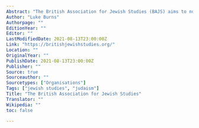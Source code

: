 ```yaml
---
Abstract: "The British Association for Jewish Studies (BAJS) aims to nurture, cultivate and advance the teaching and research in Jewish culture and history in all its aspects within Higher Education in the British Isles."
Author: "Luke Burns"
Authorpage: ""
EditionYear: ""
Editor: ""
LastModifiedDate: 2021-08-13T23:00:00Z
Link: "https://britishjewishstudies.org/"
Location: ""
OriginalYear: ""
PublishDate: 2021-08-13T23:00:00Z
Publisher: ""
Source: true
Sourceauthor: ""
Sourcetypes: ["Organisations"]
Tags: ["jewish studies", "judaism"]
Title: "The British Association for Jewish Studies"
Translator: ""
Wikipedia: ""
toc: false

---
```

